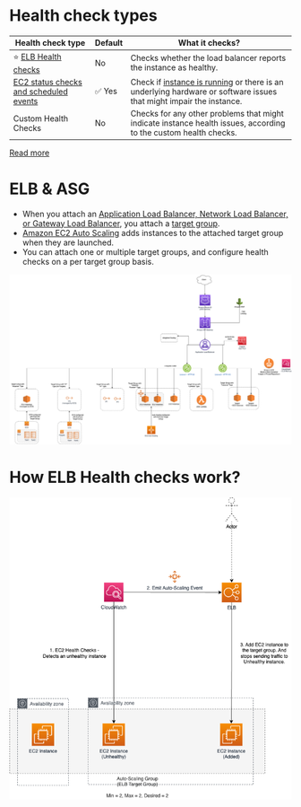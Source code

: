 # Health check types

| Health check type                                                                                                         | Default                | What it checks?                                                                                                                    |
|---------------------------------------------------------------------------------------------------------------------------|------------------------|------------------------------------------------------------------------------------------------------------------------------------|
| :star: [ELB Health checks](../../../1_NetworkingAndContentDelivery/2_ApplicationNetworking/ElasticLoadBalancer/Readme.md) | No                     | Checks whether the load balancer reports the instance as healthy.                                                                  |
| [EC2 status checks and scheduled events](../EC2StatusChecks.md)                                                           | :white_check_mark: Yes | Check if [instance is running](../Readme.md) or there is an underlying hardware or software issues that might impair the instance. |
| Custom Health Checks                                                                                                      | No                     | Checks for any other problems that might indicate instance health issues, according to the custom health checks.                   |

[Read more](https://docs.aws.amazon.com/autoscaling/ec2/userguide/ec2-auto-scaling-health-checks.html)

# ELB & ASG
- When you attach an [Application Load Balancer, Network Load Balancer, or Gateway Load Balancer](../../../1_NetworkingAndContentDelivery/2_ApplicationNetworking/ElasticLoadBalancer/Readme.md), you attach a [target group](../../../1_NetworkingAndContentDelivery/2_ApplicationNetworking/ElasticLoadBalancer/Readme.md). 
- [Amazon EC2 Auto Scaling]() adds instances to the attached target group when they are launched.
- You can attach one or multiple target groups, and configure health checks on a per target group basis.

![img.png](../../../1_NetworkingAndContentDelivery/2_ApplicationNetworking/ElasticLoadBalancer/assets/AWS_Elastic_Load_Balancer.png)

# How ELB Health checks work?

![img.png](assets/Auto-Scaling-ELB.png)

